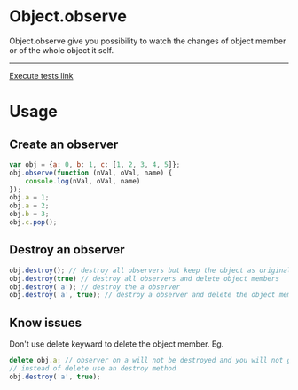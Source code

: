 Object.observe
==============

Object.observe give you possibility to watch the changes of object member or of the whole object it self.


---
[Execute tests link](http://htmlpreview.github.io/?https://github.com/igorzg/Object.observe/blob/master/test.html)

# Usage

## Create an observer
```javascript
var obj = {a: 0, b: 1, c: [1, 2, 3, 4, 5]};
obj.observe(function (nVal, oVal, name) {
    console.log(nVal, oVal, name)
});
obj.a = 1;
obj.a = 2;
obj.b = 3;
obj.c.pop();
```

## Destroy an observer
```javascript
obj.destroy(); // destroy all observers but keep the object as original
obj.destroy(true) // destroy all observers and delete object members
obj.destroy('a'); // destroy the a observer
obj.destroy('a', true); // destroy a observer and delete the object member
```
## Know issues
Don't use delete keyward to delete the object member.
Eg.
```javascript
delete obj.a; // observer on a will not be destroyed and you will not get an update
// instead of delete use an destroy method
obj.destroy('a', true);
```
